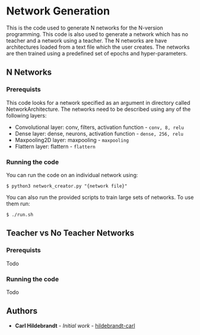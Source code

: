 # Network Generation

This is the code used to generate N networks for the N-version programming. This code is also used to generate a network which has no teacher and a network using a teacher. The N networks are have architectures loaded from a text file which the user creates. The networks are then trained using a predefined set of epochs and hyper-parameters.

## N Networks

### Prerequists

This code looks for a network specified as an argument in directory called NetworkArchitecture. The networks need to be described using any of the following layers:

* Convolutional layer: conv, filters, activation function - `conv, 8, relu`
* Dense layer: dense, neurons, activation function - `dense, 256, relu`
* Maxpooling2D layer: maxpooling - `maxpooling`
* Flattern layer: flattern - `flattern`

### Running the code

You can run the code on an individual network using:

```
$ python3 network_creator.py "{network file}"
```

You can also run the provided scripts to train large sets of networks. To use them run:

```
$ ./run.sh
```

## Teacher vs No Teacher Networks

### Prerequists

Todo

### Running the code

Todo

## Authors

* **Carl Hildebrandt** - *Initial work* - [hildebrandt-carl](https://github.com/hildebrandt-carl)
